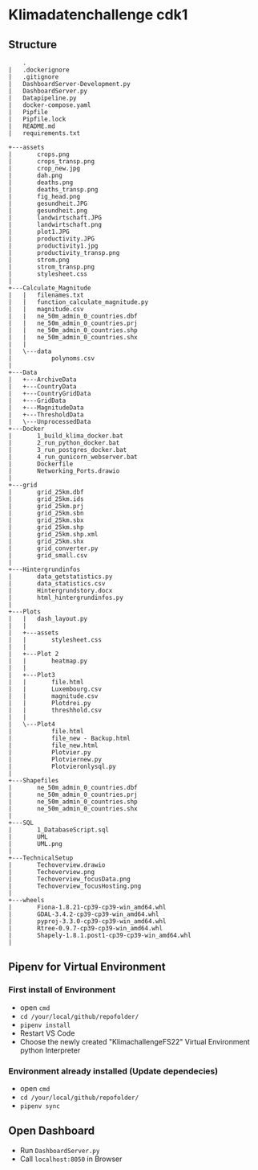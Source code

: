 # Klimadatenchallenge cdk1

## Structure
    	.
	|   .dockerignore
	|   .gitignore
	|   DashboardServer-Development.py
	|   DashboardServer.py
	|   Datapipeline.py
	|   docker-compose.yaml
	|   Pipfile
	|   Pipfile.lock
	|   README.md
	|   requirements.txt

	+---assets
	|       crops.png
	|       crops_transp.png
	|       crop_new.jpg
	|       dah.png
	|       deaths.png
	|       deaths_transp.png
	|       fig_head.png
	|       gesundheit.JPG
	|       gesundheit.png
	|       landwirtschaft.JPG
	|       landwirtschaft.png
	|       plot1.JPG
	|       productivity.JPG
	|       productivity1.jpg
	|       productivity_transp.png
	|       strom.png
	|       strom_transp.png
	|       stylesheet.css
	|       
	+---Calculate_Magnitude
	|   |   filenames.txt
	|   |   function_calculate_magnitude.py
	|   |   magnitude.csv
	|   |   ne_50m_admin_0_countries.dbf
	|   |   ne_50m_admin_0_countries.prj
	|   |   ne_50m_admin_0_countries.shp
	|   |   ne_50m_admin_0_countries.shx
	|   |   
	|   \---data
	|           polynoms.csv
	|           
	+---Data
	|   +---ArchiveData
	|   +---CountryData
	|   +---CountryGridData
	|   +---GridData
	|   +---MagnitudeData
	|   +---ThresholdData
	|   \---UnprocessedData
	+---Docker
	|       1_build_klima_docker.bat
	|       2_run_python_docker.bat
	|       3_run_postgres_docker.bat
	|       4_run_gunicorn_webserver.bat
	|       Dockerfile
	|       Networking_Ports.drawio
	|       
	+---grid
	|       grid_25km.dbf
	|       grid_25km.ids
	|       grid_25km.prj
	|       grid_25km.sbn
	|       grid_25km.sbx
	|       grid_25km.shp
	|       grid_25km.shp.xml
	|       grid_25km.shx
	|       grid_converter.py
	|       grid_small.csv
	|       
	+---Hintergrundinfos
	|       data_getstatistics.py
	|       data_statistics.csv
	|       Hintergrundstory.docx
	|       html_hintergrundinfos.py
	|       
	+---Plots
	|   |   dash_layout.py
	|   |   
	|   +---assets
	|   |       stylesheet.css
	|   |       
	|   +---Plot 2
	|   |       heatmap.py
	|   |       
	|   +---Plot3
	|   |       file.html
	|   |       Luxembourg.csv
	|   |       magnitude.csv
	|   |       Plotdrei.py
	|   |       threshhold.csv
	|   |       
	|   \---Plot4
	|           file.html
	|           file_new - Backup.html
	|           file_new.html
	|           Plotvier.py
	|           Plotviernew.py
	|           Plotvieronlysql.py
	|           
	+---Shapefiles
	|       ne_50m_admin_0_countries.dbf
	|       ne_50m_admin_0_countries.prj
	|       ne_50m_admin_0_countries.shp
	|       ne_50m_admin_0_countries.shx
	|       
	+---SQL
	|       1_DatabaseScript.sql
	|       UML
	|       UML.png
	|       
	+---TechnicalSetup
	|       Techoverview.drawio
	|       Techoverview.png
	|       Techoverview_focusData.png
	|       Techoverview_focusHosting.png
	|       
	+---wheels
	|       Fiona-1.8.21-cp39-cp39-win_amd64.whl
	|       GDAL-3.4.2-cp39-cp39-win_amd64.whl
	|       pyproj-3.3.0-cp39-cp39-win_amd64.whl
	|       Rtree-0.9.7-cp39-cp39-win_amd64.whl
	|       Shapely-1.8.1.post1-cp39-cp39-win_amd64.whl
	|       
	  


## Pipenv for Virtual Environment

### First install of Environment

- open `cmd`
- `cd /your/local/github/repofolder/`
- `pipenv install`
- Restart VS Code
- Choose the newly created "KlimachallengeFS22" Virtual Environment python Interpreter


### Environment already installed (Update dependecies)
- open `cmd`
- `cd /your/local/github/repofolder/`
- `pipenv sync` 


## Open Dashboard
- Run `DashboardServer.py`
- Call `localhost:8050` in Browser
